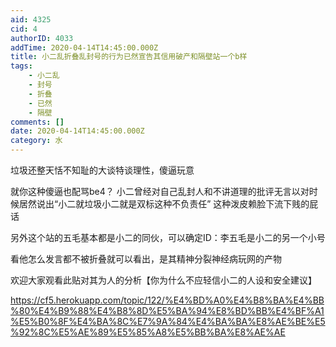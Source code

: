 ```yaml
---
aid: 4325
cid: 4
authorID: 4033
addTime: 2020-04-14T14:45:00.000Z
title: 小二乱折叠乱封号的行为已然宣告其信用破产和隔壁站一个b样
tags:
    - 小二乱
    - 封号
    - 折叠
    - 已然
    - 隔壁
comments: []
date: 2020-04-14T14:45:00.000Z
category: 水
---
```


垃圾还整天恬不知耻的大谈特谈理性，傻逼玩意

就你这种傻逼也配骂be4？ 小二曾经对自己乱封人和不讲道理的批评无言以对时候居然说出“小二就垃圾小二就是双标这种不负责任” 这种泼皮赖脸下流下贱的屁话

另外这个站的五毛基本都是小二的同伙，可以确定ID：李五毛是小二的另一个小号

看他怎么发言都不被折叠就可以看出，是其精神分裂神经病玩网的产物

欢迎大家观看此贴对其为人的分析【你为什么不应轻信小二的人设和安全建议】

https://cf5.herokuapp.com/topic/122/%E4%BD%A0%E4%B8%BA%E4%BB%80%E4%B9%88%E4%B8%8D%E5%BA%94%E8%BD%BB%E4%BF%A1%E5%B0%8F%E4%BA%8C%E7%9A%84%E4%BA%BA%E8%AE%BE%E5%92%8C%E5%AE%89%E5%85%A8%E5%BB%BA%E8%AE%AE
